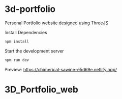 # 3d-portfolio

Personal Portfolio website designed using ThreeJS

Install Dependencies

```sh
npm install
```

Start the development server

```sh
npm run dev
```

Preview: https://chimerical-sawine-e5d69e.netlify.app/
# 3D_Portfolio_web
